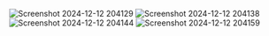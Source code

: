 ![Screenshot 2024-12-12 204129](https://github.com/user-attachments/assets/f9842d3e-64b1-439b-ac68-f6289a0ecdd6)
![Screenshot 2024-12-12 204138](https://github.com/user-attachments/assets/e0fea1db-f4c5-43bf-80c1-b46e1e6b7e3d)
![Screenshot 2024-12-12 204144](https://github.com/user-attachments/assets/f822805f-fa45-4881-b5e8-4234d1b839f5)
![Screenshot 2024-12-12 204159](https://github.com/user-attachments/assets/117b0206-e4ed-4afc-aa50-0e7f383e291e)
